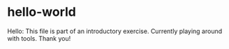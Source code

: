 # hello-world

Hello:
This file is part of an introductory exercise. Currently playing around with tools.
Thank you! 

